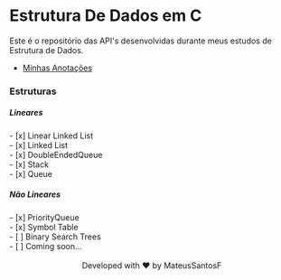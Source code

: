 # Estrutura De Dados em C

Este é o repositório das API's desenvolvidas durante meus estudos de Estrutura de Dados.

- [Minhas Anotações](https://torch-piranha-da2.notion.site/Estrutura-de-Dados-e-Algoritmos-f61ee8dd4988486292d33e2e78811fa5)

</div>

<h3> Estruturas </h3>
<h5>Lineares</h5>
<div>
- [x] Linear Linked List <br>
- [x] Linked List <br>
- [x] DoubleEndedQueue <br>
- [x] Stack <br>
- [x] Queue <br>
</div>
<h5>Não Lineares</h5>
- [x] PriorityQueue <br>
- [x] Symbol Table <br>
- [ ] Binary Search Trees <br>
- [ ] Coming soon...

<br>
<br>
<div align="center">Developed with ❤️ by MateusSantosF</div>



